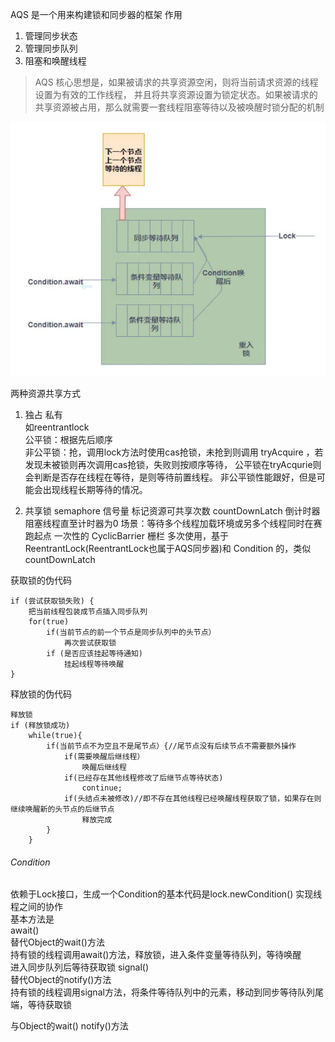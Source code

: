 AQS 是一个用来构建锁和同步器的框架
作用
1. 管理同步状态
2. 管理同步队列
3. 阻塞和唤醒线程

> AQS 核心思想是，如果被请求的共享资源空闲，则将当前请求资源的线程设置为有效的工作线程，
> 并且将共享资源设置为锁定状态。如果被请求的共享资源被占用，那么就需要一套线程阻塞等待以及被唤醒时锁分配的机制

![img](../pic/lock.png)

两种资源共享方式

1. 独占 私有   
如reentrantlock  
公平锁：根据先后顺序  
非公平锁：抢，调用lock方法时使用cas抢锁，未抢到则调用 tryAcquire ，若发现未被锁则再次调用cas抢锁，失败则按顺序等待，
公平锁在tryAcqurie则会判断是否存在线程在等待，是则等待前置线程。
非公平锁性能跟好，但是可能会出现线程长期等待的情况。

2. 共享锁
semaphore 信号量 标记资源可共享次数
countDownLatch 倒计时器 阻塞线程直至计时器为0 场景：等待多个线程加载环境或另多个线程同时在赛跑起点 一次性的
CyclicBarrier 栅栏 多次使用，基于 ReentrantLock(ReentrantLock也属于AQS同步器)和 Condition 的，类似countDownLatch


获取锁的伪代码
```
if (尝试获取锁失败) {
    把当前线程包装成节点插入同步队列
    for(true)
        if(当前节点的前一个节点是同步队列中的头节点）
            再次尝试获取锁
        if (是否应该挂起等待通知)
            挂起线程等待唤醒
}

```

释放锁的伪代码
```
释放锁
if (释放锁成功)
    while(true){
        if(当前节点不为空且不是尾节点）{//尾节点没有后续节点不需要额外操作
            if(需要唤醒后继线程）
                唤醒后继线程    
            if(已经存在其他线程修改了后继节点等待状态)
                continue;
            if(头结点未被修改)//即不存在其他线程已经唤醒线程获取了锁，如果存在则继续唤醒新的头节点的后继节点
                释放完成
        }
    }
```



###### Condition
依赖于Lock接口，生成一个Condition的基本代码是lock.newCondition()
实现线程之间的协作  
基本方法是  
await()  
    替代Object的wait()方法  
    持有锁的线程调用await()方法，释放锁，进入条件变量等待队列，等待唤醒  
    进入同步队列后等待获取锁
signal()  
    替代Object的notify()方法  
    持有锁的线程调用signal方法，将条件等待队列中的元素，移动到同步等待队列尾端，等待获取锁  

与Object的wait() notify()方法    
    
